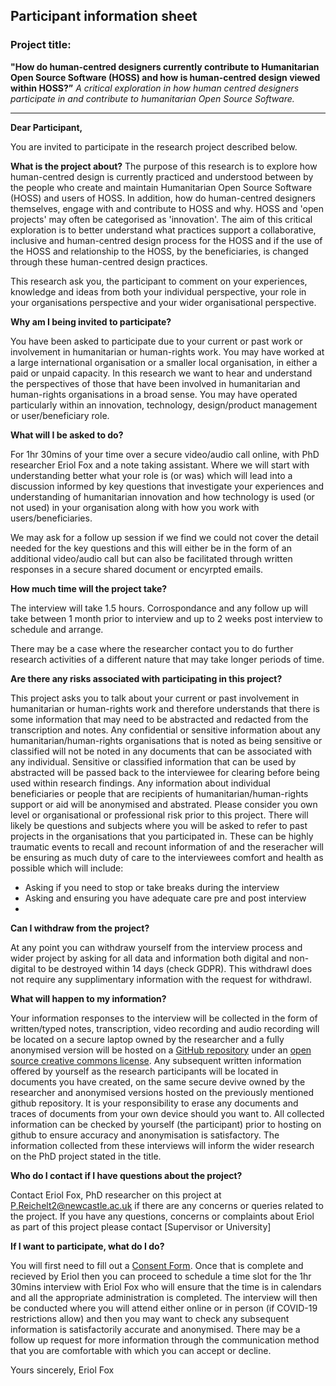 ## Participant information sheet


### Project title: 
**"How do human-centred designers currently contribute to Humanitarian Open Source Software (HOSS) and how is human-centred design viewed within HOSS?”**
_A critical exploration in how human centred designers participate in and contribute to humanitarian Open Source Software._

---

**Dear Participant,**

You are invited to participate in the research project described below.

**What is the project about?**
The purpose of this research is to explore how human-centred design is currently practiced and understood between by the people who create and maintain Humanitarian Open Source Software (HOSS) and users of HOSS. In addition, how do human-centred designers themselves, engage with and contribute to HOSS and why. HOSS and 'open projects' may often be categorised as 'innovation'.
The aim of this critical exploration is to better understand what practices support a collaborative, inclusive and human-centred design process for the HOSS and if the use of the HOSS and relationship to the HOSS, by the beneficiaries, is changed through these human-centred design practices.

This research ask you, the participant to comment on your experiences, knowledge and ideas from both your individual perspective, your role in your organisations perspective and your wider organisational perspective.


**Why am I being invited to participate?**

You have been asked to participate due to your current or past work or involvement in humanitarian or human-rights work. You may have worked at a large international organisation or a smaller local organisation, in either a paid or unpaid capacity. In this research we want to hear and understand the perspectives of those that have been involved in humanitarian and human-rights organisations in a broad sense. You may have operated particularly within an innovation, technology, design/product management or user/beneficiary role.


**What will I be asked to do?**

For 1hr 30mins of your time over a secure video/audio call online, with PhD researcher Eriol Fox and a note taking assistant. Where we will start with understanding better what your role is (or was) which will lead into a discussion informed by key questions that investigate your experiences and understanding of humanitarian innovation and how technology is used (or not used) in your organisation along with how you work with users/beneficiaries.

We may ask for a follow up session if we find we could not cover the detail needed for the key questions and this will either be in the form of an additional video/audio call but can also be facilitated through written responses in a secure shared document or encyrpted emails.


**How much time will the project take?**

The interview will take 1.5 hours. Corrospondance and any follow up will take between 1 month prior to interview and up to 2 weeks post interview to schedule and arrange.

There may be a case where the researcher contact you to do further research activities of a different nature that may take longer periods of time.


**Are there any risks associated with participating in this project?**

This project asks you to talk about your current or past involvement in humanitarian or human-rights work and therefore understands that there is some information that may need to be abstracted and redacted from the transcription and notes. Any confidential or sensitive information about any humanitarian/human-rights organisations that is noted as being sensitive or classified will not be noted in any documents that can be associated with any individual. Sensitive or classified information that can be used by abstracted will be passed back to the interviewee for clearing before being used within research findings. Any information about individual beneficiaries or people that are recipients of humanitarian/human-rights support or aid will be anonymised and abstrated. 
Please consider you own level or organisational or professional risk prior to this project.
There will likely be questions and subjects where you will be asked to refer to past projects in the organisations that you participated in. These can be highly traumatic events to recall and recount information of and the reseracher will be ensuring as much duty of care to the interviewees comfort and health as possible which will include:
* Asking if you need to stop or take breaks during the interview
* Asking and ensuring you have adequate care pre and post interview
*


**Can I withdraw from the project?**

At any point you can withdraw yourself from the interview process and wider project by asking for all data and information both digital and non-digital to be destroyed within 14 days (check GDPR). This withdrawl does not require any supplimentary information with the request for withdrawl.


**What will happen to my information?**

Your information responses to the interview will be collected in the form of written/typed notes, transcription, video recording and audio recording will be located on a secure laptop owned by the researcher and a fully anonymised version will be hosted on a [GitHub repository](https://github.com/Erioldoesdesign/Design_HOSS_PhD) under an [open source creative commons license](https://github.com/Erioldoesdesign/Design_HOSS_PhD/blob/main/LICENSE.md). Any subsequent written information offered by yourself as the research participants will be located in documents you have created, on the same secure devive owned by the researcher and anonymised versions hosted on the previously mentioned github repository. It is your responsibility to erase any documents and traces of documents from your own device should you want to.
All collected information can be checked by yourself (the participant) prior to hosting on github to ensure accuracy and anonymisation is satisfactory.
The information collected from these interviews will inform the wider research on the PhD project stated in the title.


**Who do I contact if I have questions about the project?**

Contact Eriol Fox, PhD researcher on this project at P.Reichelt2@newcastle.ac.uk if there are any concerns or queries related to the project. If you have any questions, concerns or complaints about Eriol as part of this project please contact [Supervisor or University]

**If I want to participate, what do I do?**

You will first need to fill out a [Consent Form](https://github.com/Erioldoesdesign/Design_HOSS_PhD/blob/main/ecosystem%20mapping%20Interviews/consent-form.md). Once that is complete and recieved by Eriol then you can proceed to schedule a time slot for the 1hr 30mins interview with Eriol Fox who will ensure that the time is in calendars and all the appropriate administration is completed. The interview will then be conducted where you will attend either online or in person (if COVID-19 restrictions allow) and then you may want to check any subsequent information is satisfactorily accurate and anonymised. There may be a follow up request for more information through the communication method that you are comfortable with which you can accept or decline.


Yours sincerely,
Eriol Fox

